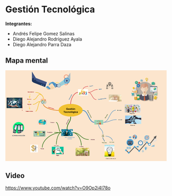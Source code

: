 # Gestión Tecnológica

**Integrantes:**

* Andrés Felipe Gomez Salinas
* Diego Alejandro Rodríguez Ayala
* Diego Alejandro Parra Daza


##  Mapa mental

![mapa-mental](mapa-mental.png)
## Video
https://www.youtube.com/watch?v=O9Op2i4I78o

